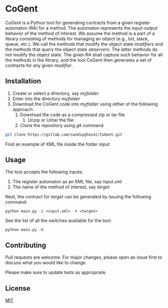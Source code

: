 # CoGent

CoGent is a Python tool for generating contracts from a given register automaton (RA) for a method. The automaton represents the input-output behavior of the method of interest. We assume the method is a part of a library consisting of methods for managing an object (e.g., list, stack, queue, etc.). We call the methods that modify the object state *modifiers* and the methods that query the object state *observers*. The latter methods do not modify the object state. The given RA shall capture such behavior for all the methods in the library, and the tool CoGent then generates a set of contracts for any given *modifier*. 

## Installation
1. Create or select a directory, say *myfolder*
2. Enter into the directory *myfolder*
3. Download the CoGent code into *myfolder* using either of the following approach:
   1. Download the code as a compressed zip or tar file
      1. Unzip or Untar the file 
   2. Clone the repository using *git* command

```bash
git clone https://gitlab.com/sandipghosal/CoGent.git
```
Find an example of XML file inside the folder *input*

## Usage

The tool accepts the following inputs:
1. The register automaton as an XML file, say *input.xml*
2. The name of the method of interest, say *target*

Next, the contract for *target* can be generated by issuing the following command:

```pythonxw
python main.py -i <input.xml> -t <target>

```
See the list of all the switches available for the tool:

```pythonxw
python main.py -h

```

## Contributing

Pull requests are welcome. For major changes, please open an issue first
to discuss what you would like to change.

Please make sure to update tests as appropriate.

## License

[MIT](https://choosealicense.com/licenses/mit/)

